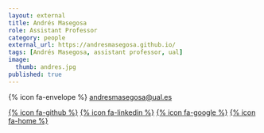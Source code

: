 ```yaml
---
layout: external
title: Andrés Masegosa
role: Assistant Professor 
category: people
external_url: https://andresmasegosa.github.io/
tags: [Andrés Masegosa, assistant professor, ual]
image:
  thumb: andres.jpg
published: true
---
```

{% icon fa-envelope %} andresmasegosa@ual.es 

[{% icon fa-github %}](https://github.com/andresmasegosa) [{% icon fa-linkedin %}](https://es.linkedin.com/in/andres-masegosa-976b5a6) [{% icon fa-google %}](https://scholar.google.es/citations?user=J1zoY7AAAAAJ&hl=es&oi=ao) [{% icon fa-home %}](https://scholar.google.es/citations?user=J1zoY7AAAAAJ&hl=es&oi=ao)
